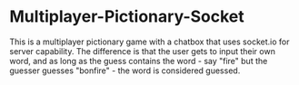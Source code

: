 # Multiplayer-Pictionary-Socket

This is a multiplayer pictionary game with a chatbox that uses socket.io for server capability. The difference is that the user gets to input their own word, and as long as the guess contains the word - say "fire" but the guesser guesses "bonfire" - the word is considered guessed.
